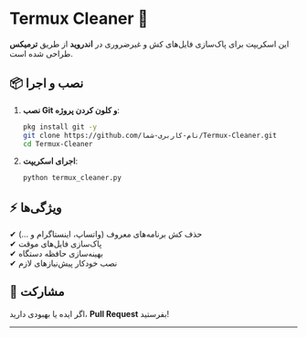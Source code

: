 # Termux Cleaner 🧹

این اسکریپت برای پاک‌سازی فایل‌های کش و غیرضروری در **اندروید** از طریق **ترمیکس** طراحی شده است.

## 📦 نصب و اجرا

1. **نصب Git و کلون کردن پروژه**:
   ```sh
   pkg install git -y
   git clone https://github.com/نام-کاربری-شما/Termux-Cleaner.git
   cd Termux-Cleaner
   ```

2. **اجرای اسکریپت**:
   ```sh
   python termux_cleaner.py
   ```

## ⚡ ویژگی‌ها
✔ حذف کش برنامه‌های معروف (واتساپ، اینستاگرام و ...)  
✔ پاک‌سازی فایل‌های موقت  
✔ بهینه‌سازی حافظه دستگاه  
✔ نصب خودکار پیش‌نیازهای لازم  

## 🤝 مشارکت
اگر ایده یا بهبودی دارید، **Pull Request** بفرستید!

---
